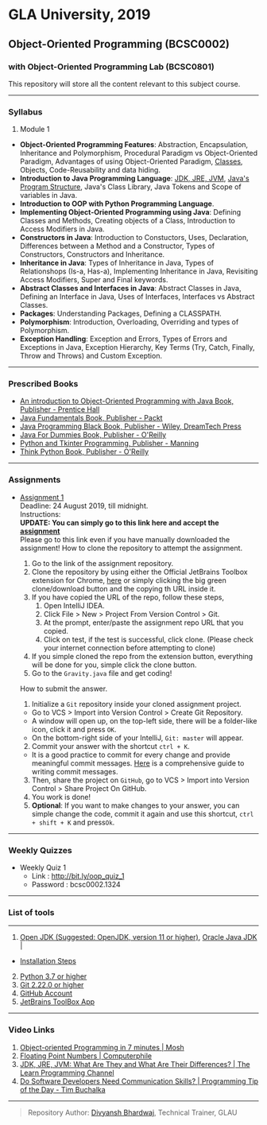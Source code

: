 # GLA University, 2019
## Object-Oriented Programming (BCSC0002)
### with Object-Oriented Programming Lab (BCSC0801)

This repository will store all the content relevant to this subject course.
___

### Syllabus
1. Module 1
 - **Object-Oriented Programming Features**: Abstraction, Encapsulation, Inheritance and Polymorphism, Procedural Paradigm vs Object-Oriented Paradigm, Advantages of using Object-Oriented Paradigm, [Classes](https://github.com/dbc2201/GLAU_BCSC0002/blob/master/Codes/Module1/SimpleClass.java), Objects, Code-Reusability and data hiding.  
 - **Introduction to Java Programming Language**: [JDK, JRE, JVM](/Notes/JDK-JRE-JVM.md), [Java's Program Structure](Notes/Java_Program_Structure.md), Java's Class Library, Java Tokens and Scope of variables in Java.
 - **Introduction to OOP with Python Programming Language**.
 - **Implementing Object-Oriented Programming using Java**: Defining Classes and Methods, Creating objects of a Class, Introduction to Access Modifiers in Java.
 - **Constructors in Java**: Introduction to Constuctors, Uses, Declaration, Differences between a Method and a Constructor, Types of Constructors, Constructors and Inheritance.
 - **Inheritance in Java**: Types of Inheritance in Java, Types of Relationshops (Is-a, Has-a), Implementing Inheritance in Java, Revisiting Access Modifiers, Super and Final keywords.
 - **Abstract Classes and Interfaces in Java**: Abstract Classes in Java, Defining an Interface in Java, Uses of Interfaces, Interfaces vs Abstract Classes.
 - **Packages**: Understanding Packages, Defining a CLASSPATH.
 - **Polymorphism**: Introduction, Overloading, Overriding and types of Polymorphism.
 - **Exception Handling**: Exception and Errors, Types of Errors and Exceptions in Java, Exception Hierarchy, Key Terms (Try, Catch, Finally, Throw and Throws) and Custom Exception.
___

### Prescribed Books
- [An introduction to Object-Oriented Programming with Java Book, Publisher - Prentice Hall](https://www.amazon.in/Introduction-Object-Oriented-Programming-Java-Intl/dp/0071283684?tag=googinhydr18418-21&tag=googinkenshoo-21&ascsubtag=_k_EAIaIQobChMIwNywtaPi4wIV2g0rCh14qAudEAQYASABEgKRSvD_BwE_k_&gclid=EAIaIQobChMIwNywtaPi4wIV2g0rCh14qAudEAQYASABEgKRSvD_BwE)
- [Java Fundamentals Book, Publisher - Packt](https://www.packtpub.com/application-development/java-fundamentals)
- [Java Programming Black Book, Publisher - Wiley, DreamTech Press](https://www.amazon.in/Java-8-Programming-Black-Book/dp/9351197581)
- [Java For Dummies Book, Publisher - O'Reilly](https://www.amazon.in/Java-Dummies-Computers-Barry-Burd-ebook/dp/B06XHK2C4N?tag=googinhydr18418-21&tag=googinkenshoo-21&ascsubtag=_k_EAIaIQobChMIvu7XvaTi4wIVizgrCh3Z4AVbEAQYBSABEgIX_vD_BwE_k_&gclid=EAIaIQobChMIvu7XvaTi4wIVizgrCh3Z4AVbEAQYBSABEgIX_vD_BwE)
- [Python and Tkinter Programming, Publisher - Manning](https://www.manning.com/books/python-and-tkinter-programming)
- [Think Python Book, Publisher - O'Reilly](https://www.amazon.in/Think-Python-Like-Computer-Scientist/dp/9352134753?tag=googinhydr18418-21&tag=googinkenshoo-21&ascsubtag=_k_EAIaIQobChMImoj34qTi4wIVzIBwCh3j4w8ZEAQYASABEgK5WvD_BwE_k_&gclid=EAIaIQobChMImoj34qTi4wIVzIBwCh3j4w8ZEAQYASABEgK5WvD_BwE)
___

### Assignments
- [Assignment 1](https://github.com/dbc2201/GLAU_OOP_2019_Assignment1)  
Deadline: 24 August 2019, till midnight.  
    Instructions:  
    **UPDATE: You can simply go to this link here and accept the [assignment](https://classroom.github.com/a/5MZaqSkJ)**  
    Please go to this link even if you have manually downloaded the assignment!
    How to clone the repository to attempt the assignment.
    1. Go to the link of the assignment repository.
    2. Clone the repository by using either the Official JetBrains Toolbox extension for Chrome, [here](https://chrome.google.com/webstore/detail/jetbrains-toolbox-extensi/offnedcbhjldheanlbojaefbfbllddna?hl=en) or simply clicking the big green clone/download button and the copying th URL inside it.
    3. If you have copied the URL of the repo, follow these steps,
        1. Open IntelliJ IDEA.
        2. Click File > New > Project From Version Control > Git.
        3. At the prompt, enter/paste the assignment repo URL that you copied.
        4. Click on test, if the test is successful, click clone. (Please check your internet connection before attempting to clone)
    4. If you simple cloned the repo from the extension button, everything will be done for you, simple click the clone button.
    5. Go to the `Gravity.java` file and get coding!
    
    How to submit the answer.
    1. Initialize a `Git` repository inside your cloned assignment project.
    - Go to VCS > Import into Version Control > Create Git Repository.
    - A window will open up, on the top-left side, there will be a folder-like icon, click it and press `OK`.
    - On the bottom-right side of your IntelliJ, `Git: master` will appear.
    2. Commit your answer with the shortcut `ctrl + K`.
    - It is a good practice to commit for every change and provide meaningful commit messages.
    [Here](https://chris.beams.io/posts/git-commit/) is a comprehensive guide to writing commit messages.
    3. Then, share the project on `GitHub`, go to VCS > Import into Version Control > Share Project On GitHub.
    4. You work is done!
    5. **Optional**: If you want to make changes to your answer, you can simple change the code, commit it again and
    use this shortcut, `ctrl + shift + K` and press`Ok`.
___

### Weekly Quizzes
- Weekly Quiz 1  
    - Link : http://bit.ly/oop_quiz_1  
    - Password : bcsc0002.1324  
___

### List of tools
___

1. [Open JDK (Suggested: OpenJDK, version 11 or higher)](https://jdk.java.net), [Oracle Java JDK](https://www.oracle.com/technetwork/java/javase/downloads/jdk12-downloads-5295953.html) |  
- [Installation Steps](Installation/JDK.md)  
2. [Python 3.7 or higher](https://www.python.org/downloads/)
3. [Git 2.22.0 or higher](https://git-scm.com/downloads)
4. [GitHub Account](https://github.com)
5. [JetBrains ToolBox App](https://www.jetbrains.com/toolbox/download/download-thanks.html)

___

### Video Links
1. [Object-oriented Programming in 7 minutes | Mosh](https://youtu.be/pTB0EiLXUC8)
2. [Floating Point Numbers | Computerphile](https://youtu.be/PZRI1IfStY0)
3. [JDK, JRE, JVM: What Are They and What Are Their Differences? | The Learn Programming Channel
](https://youtu.be/BXFHuaQNnLo)
4. [Do Software Developers Need Communication Skills? | Programming Tip of the Day - Tim Buchalka](https://youtu.be/Kqq8HQbYEG0)  
___
> Repository Author: [Divyansh Bhardwaj](mailto:divyansh.bhardwaj@gla.ac.in), Technical Trainer, GLAU